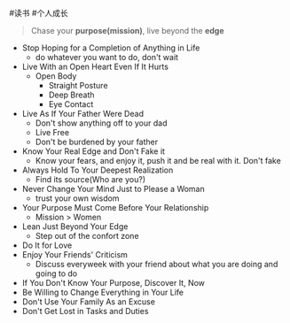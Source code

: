 #读书 #个人成长 
> Chase your **purpose(mission)**, live beyond the **edge**

- Stop Hoping for a Completion of Anything in Life
	- do whatever you want to do, don't wait
- Live With an Open Heart Even If It Hurts
	- Open Body
		- Straight Posture
		- Deep Breath
		- Eye Contact
- Live As If Your Father Were Dead
	- Don't show anything off to your dad
	- Live Free
	- Don't be burdened by your father
- Know Your Real Edge and Don't Fake it
	- Know your fears, and enjoy it, push it and be real with it. Don't fake
- Always Hold To Your Deepest Realization
	- Find its source(Who are you?)
- Never Change Your Mind Just to Please a Woman
	- trust your own wisdom
- Your Purpose Must Come Before Your Relationship
	- Mission > Women
- Lean Just Beyond Your Edge
	- Step out of the confort zone
- Do It for Love
- Enjoy Your Friends' Criticism
	- Discuss everyweek with your friend about what you are doing and going to do
- If You Don't Know Your Purpose, Discover It, Now
- Be Willing to Change Everything in Your Life
- Don't Use Your Family As an Excuse
- Don't Get Lost in Tasks and Duties